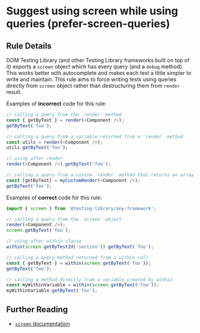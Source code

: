 # Suggest using screen while using queries (prefer-screen-queries)

## Rule Details

DOM Testing Library (and other Testing Library frameworks built on top of it) exports a `screen` object which has every query (and a `debug` method). This works better with autocomplete and makes each test a little simpler to write and maintain.
This rule aims to force writing tests using queries directly from `screen` object rather than destructuring them from `render` result.

Examples of **incorrect** code for this rule:

```js
// calling a query from the `render` method
const { getByText } = render(<Component />);
getByText('foo');

// calling a query from a variable returned from a `render` method
const utils = render(<Component />);
utils.getByText('foo');

// using after render
render(<Component />).getByText('foo');

// calling a query from a custom `render` method that returns an array
const [getByText] = myCustomRender(<Component />);
getByText('foo');
```

Examples of **correct** code for this rule:

```js
import { screen } from '@testing-library/any-framework';

// calling a query from the `screen` object
render(<Component />);
screen.getByText('foo');

// using after within clause
within(screen.getByTestId('section')).getByText('foo');

// calling a query method returned from a within call
const { getByText } = within(screen.getByText('foo'));
getByText('foo');

// calling a method directly from a variable created by within
const myWithinVariable = within(screen.getByText('foo'));
myWithinVariable.getByText('foo');
```

## Further Reading

- [`screen` documentation](https://testing-library.com/docs/dom-testing-library/api-queries#screen)
